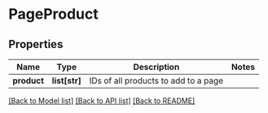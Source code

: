 # PageProduct


## Properties
Name | Type | Description | Notes
------------ | ------------- | ------------- | -------------
**product** | **list[str]** | IDs of all products to add to a page | 

[[Back to Model list]](../README.md#documentation-for-models) [[Back to API list]](../README.md#documentation-for-api-endpoints) [[Back to README]](../README.md)


